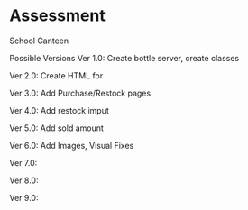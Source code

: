# Assessment
School Canteen

Possible Versions
Ver 1.0: 
Create bottle server, 
create classes

Ver 2.0:
Create HTML for 

Ver 3.0:
Add Purchase/Restock pages

Ver 4.0:
Add restock imput

Ver 5.0:
Add sold amount

Ver 6.0:
Add Images, 
Visual Fixes

Ver 7.0:


Ver 8.0:


Ver 9.0:
